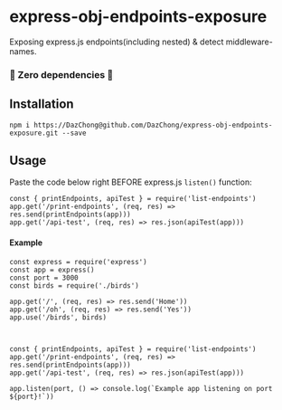 # express-obj-endpoints-exposure

Exposing express.js endpoints(including nested) & detect middleware-names.

### 🌈 Zero dependencies 🌈

## Installation

`npm i https://DazChong@github.com/DazChong/express-obj-endpoints-exposure.git --save`

## Usage

Paste the code below right BEFORE express.js `listen()` function:

```
const { printEndpoints, apiTest } = require('list-endpoints')
app.get('/print-endpoints', (req, res) => res.send(printEndpoints(app)))
app.get('/api-test', (req, res) => res.json(apiTest(app)))
```



#### Example

```
const express = require('express')
const app = express()
const port = 3000
const birds = require('./birds')

app.get('/', (req, res) => res.send('Home'))
app.get('/oh', (req, res) => res.send('Yes'))
app.use('/birds', birds)



const { printEndpoints, apiTest } = require('list-endpoints')
app.get('/print-endpoints', (req, res) => res.send(printEndpoints(app)))
app.get('/api-test', (req, res) => res.json(apiTest(app)))

app.listen(port, () => console.log(`Example app listening on port ${port}!`))

```

